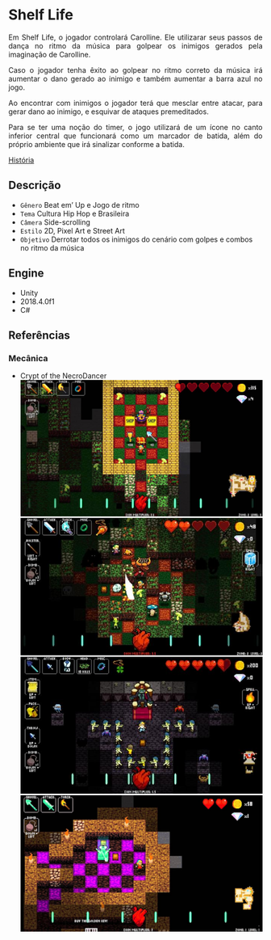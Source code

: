 # Shelf Life

<p align="justify">   Em Shelf Life, o jogador controlará Carolline. Ele utilizarar seus passos de dança no ritmo da música para golpear os inimigos gerados pela imaginação de Carolline.</p>
<p align="justify">   Caso o jogador tenha êxito ao golpear no ritmo correto da música irá aumentar o dano gerado ao inimigo e também aumentar a barra azul no jogo.</p>
<p align="justify">   Ao encontrar com inimigos o jogador terá que mesclar entre atacar, para gerar dano ao inimigo, e esquivar de ataques premeditados.</p>
<p align="justify">   Para se ter uma noção do timer, o jogo utilizará de um ícone no canto inferior central que funcionará como um marcador de batida, além do próprio ambiente que irá sinalizar conforme a batida.</p>

[História](documentacao/historia-shelf-life.pdf)

## Descrição
- `Gênero` Beat em’ Up e Jogo de ritmo
- `Tema` Cultura Hip Hop e Brasileira
- `Câmera` Side-scrolling
- `Estilo` 2D, Pixel Art e Street Art
- `Objetivo` Derrotar todos os inimigos do cenário com golpes e combos no ritmo da música

## Engine
- Unity 
- 2018.4.0f1
- C#

## Referências

### Mecânica
- Crypt of the NecroDancer
![Image](screenshot/referencias/Crypt-of-the-NecroDancer-1.jpg)
![Image](screenshot/referencias/Crypt-of-the-NecroDancer-2.jpg)
![Image](screenshot/referencias/Crypt-of-the-NecroDancer-3.jpg)
![Image](screenshot/referencias/Crypt-of-the-NecroDancer-4.jpg)
